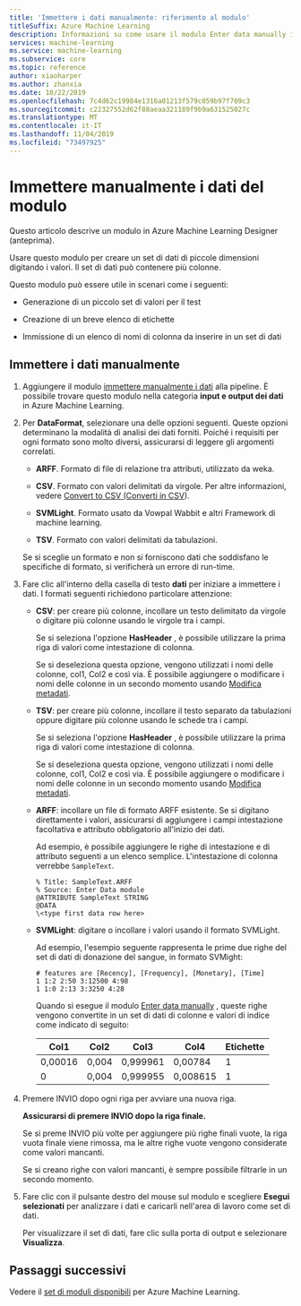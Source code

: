 ```yaml
---
title: 'Immettere i dati manualmente: riferimento al modulo'
titleSuffix: Azure Machine Learning
description: Informazioni su come usare il modulo Enter data manually in Azure Machine Learning per creare un set di dati di piccole dimensioni digitando values. Il set di dati può contenere più colonne.
services: machine-learning
ms.service: machine-learning
ms.subservice: core
ms.topic: reference
author: xiaoharper
ms.author: zhanxia
ms.date: 10/22/2019
ms.openlocfilehash: 7c4d62c19984e1316a01213f579c059b97f709c3
ms.sourcegitcommit: c22327552d62f88aeaa321189f9b9a631525027c
ms.translationtype: MT
ms.contentlocale: it-IT
ms.lasthandoff: 11/04/2019
ms.locfileid: "73497925"
---
```

# <a name="enter-data-manually-module"></a>Immettere manualmente i dati del modulo

Questo articolo descrive un modulo in Azure Machine Learning Designer (anteprima).

Usare questo modulo per creare un set di dati di piccole dimensioni digitando i valori. Il set di dati può contenere più colonne.
  
Questo modulo può essere utile in scenari come i seguenti:  
  
- Generazione di un piccolo set di valori per il test  
  
- Creazione di un breve elenco di etichette
  
- Immissione di un elenco di nomi di colonna da inserire in un set di dati

## <a name="enter-data-manually"></a>Immettere i dati manualmente 
  
1.  Aggiungere il modulo [immettere manualmente i dati](./enter-data-manually.md) alla pipeline. È possibile trovare questo modulo nella categoria **input e output dei dati** in Azure Machine Learning. 
  
2.  Per **DataFormat**, selezionare una delle opzioni seguenti. Queste opzioni determinano la modalità di analisi dei dati forniti. Poiché i requisiti per ogni formato sono molto diversi, assicurarsi di leggere gli argomenti correlati.  
  
    -   **ARFF**. Formato di file di relazione tra attributi, utilizzato da weka.   
  
    -   **CSV**. Formato con valori delimitati da virgole. Per altre informazioni, vedere [Convert to CSV (Converti in CSV](./convert-to-csv.md)).  
  
    -   **SVMLight**. Formato usato da Vowpal Wabbit e altri Framework di machine learning.  
  
    -   **TSV**. Formato con valori delimitati da tabulazioni.

     Se si sceglie un formato e non si forniscono dati che soddisfano le specifiche di formato, si verificherà un errore di run-time.
  
3.  Fare clic all'interno della casella di testo **dati** per iniziare a immettere i dati. I formati seguenti richiedono particolare attenzione:  
  
    - **CSV**: per creare più colonne, incollare un testo delimitato da virgole o digitare più colonne usando le virgole tra i campi.
  
        Se si seleziona l'opzione **HasHeader** , è possibile utilizzare la prima riga di valori come intestazione di colonna.  
  
        Se si deseleziona questa opzione, vengono utilizzati i nomi delle colonne, col1, Col2 e così via. È possibile aggiungere o modificare i nomi delle colonne in un secondo momento usando [Modifica metadati](./edit-metadata.md).  
  
    - **TSV**: per creare più colonne, incollare il testo separato da tabulazioni oppure digitare più colonne usando le schede tra i campi.  
  
        Se si seleziona l'opzione **HasHeader** , è possibile utilizzare la prima riga di valori come intestazione di colonna.  
  
        Se si deseleziona questa opzione, vengono utilizzati i nomi delle colonne, col1, Col2 e così via. È possibile aggiungere o modificare i nomi delle colonne in un secondo momento usando [Modifica metadati](./edit-metadata.md).  
  
    -   **ARFF**: incollare un file di formato ARFF esistente. Se si digitano direttamente i valori, assicurarsi di aggiungere i campi intestazione facoltativa e attributo obbligatorio all'inizio dei dati. 
    
        Ad esempio, è possibile aggiungere le righe di intestazione e di attributo seguenti a un elenco semplice. L'intestazione di colonna verrebbe `SampleText`.
    
        ```text
        % Title: SampleText.ARFF  
        % Source: Enter Data module  
        @ATTRIBUTE SampleText STRING  
        @DATA  
        \<type first data row here>  
        ```

    -   **SVMLight**: digitare o incollare i valori usando il formato SVMLight.  
  
        Ad esempio, l'esempio seguente rappresenta le prime due righe del set di dati di donazione del sangue, in formato SVMight:  
  
        ```text  
        # features are [Recency], [Frequency], [Monetary], [Time]  
        1 1:2 2:50 3:12500 4:98   
        1 1:0 2:13 3:3250 4:28   
        ```  
  
        Quando si esegue il modulo [Enter data manually](./enter-data-manually.md) , queste righe vengono convertite in un set di dati di colonne e valori di indice come indicato di seguito:  
  
        |Col1|Col2|Col3|Col4|Etichette|  
        |-|-|-|-|-|  
        |0,00016|0,004|0,999961|0,00784|1|  
        |0|0,004|0,999955|0,008615|1|  
  
4.  Premere INVIO dopo ogni riga per avviare una nuova riga.  
  
     **Assicurarsi di premere INVIO dopo la riga finale.** 
     
     Se si preme INVIO più volte per aggiungere più righe finali vuote, la riga vuota finale viene rimossa, ma le altre righe vuote vengono considerate come valori mancanti.  
  
     Se si creano righe con valori mancanti, è sempre possibile filtrarle in un secondo momento.  
  
5.  Fare clic con il pulsante destro del mouse sul modulo e scegliere **Esegui selezionati** per analizzare i dati e caricarli nell'area di lavoro come set di dati.  
  
     Per visualizzare il set di dati, fare clic sulla porta di output e selezionare **Visualizza**.  
## <a name="next-steps"></a>Passaggi successivi

Vedere il [set di moduli disponibili](module-reference.md) per Azure Machine Learning. 